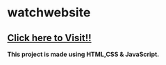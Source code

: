 # watchwebsite


## <b> [Click here to Visit!!](https://ajay6217.github.io/shopnow/)


This project is made using HTML,CSS &amp; JavaScript.
